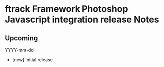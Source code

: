 # ftrack Framework Photoshop Javascript integration release Notes

## Upcoming
YYYY-mm-dd

* [new] Initial release.
